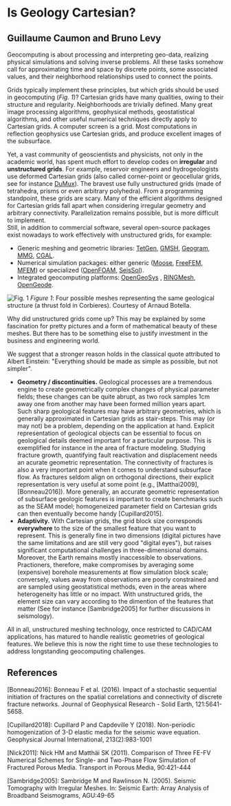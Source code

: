 # Is Geology Cartesian? 

## Guillaume Caumon and Bruno Levy

Geocomputing is about processing and interpreting geo-data, realizing physical simulations 
and solving inverse problems. All these tasks somehow call for approximating time and space 
by discrete points, some associated values, and their neighborhood relationships used to 
connect the points. 
 
Grids typically implement these principles, but which grids should be 
used in geocomputing (*Fig. 1*)? Cartesian grids have many qualities, owing to their
structure and regularity. Neighborhoods are trivially defined. 
Many great image processing algorithms, geophysical methods, geostatistical 
algorithms, and other useful numerical techniques directly apply to 
Cartesian grids. A computer screen is a grid. Most computations in 
reflection geophysics use Cartesian grids, and produce excellent 
images of the subsurface. 

Yet, a vast community of geoscientists and physicists, not only in the academic
world, has spent much effort to develop codes on **irregular** and **unstructured grids**.
For example, reservoir engineers and hydrogeologists use deformed Cartesian grids 
(also called corner-point or geocellular grids, see for instance [DuMux][]). 
The bravest use fully unstructured 
grids (made of tetrahedra, prisms or even arbitrary polyhedra). From a programming 
standpoint, these grids are scary. Many of the efficient algorithms designed for 
Cartesian grids fall apart when considering irregular geometry and arbitrary 
connectivity. Parallelization remains possible, but is more difficult to implement. 	
Still, in addition to commercial software, several open-source packages exist 
nowadays to work effectively with unstructured grids, for example: 
 * Generic meshing and geometric libraries: [TetGen][], [GMSH][], [Geogram][], [MMG][], [CGAL][].
 * Numerical simulation packages: either generic ([Moose][], [FreeFEM][], [MFEM][]) or specialized ([OpenFOAM][], [SeisSol][]). 
 * Integrated geocomputing platforms: [OpenGeoSys][] , [RINGMesh][], [OpenGeode][].

[TetGen]: http://wias-berlin.de/software/tetgen
[GMSH]: http://gmsh.info
[Geogram]: http://alice.loria.fr/software/geogram/doc/html/index.html
[MMG]: http://www.mmgtools.org
[CGAL]: https://www.cgal.org
[DuMux]: http://www.dumux.org
[Moose]: https://mooseframework.org
[FreeFEM]: http://www.freefem.org
[MFEM]: http://mfem.org
[OpenFOAM]: http://www.openfoam.com
[SeisSol]: http://www.seissol.org/
[OpenGeoSys]: http://www.opengeosys.org/project/publications
[RINGMesh]: http://ring.georessources.univ-lorraine.fr/software/ringmesh
[OpenGeode]: https://github.com/Geode-solutions/OpenGeode

![Fig. 1](../figures/Caumon.png "Four possible meshes representing the same geological structure (a thrust fold in Corbieres). Courtesy of Arnaud Botella.")
*Figure 1*: Four possible meshes representing the same geological structure (a thrust fold in Corbieres). Courtesy of Arnaud Botella.

Why did unstructured grids come up? This may be explained by some 
fascination for pretty pictures and a form of mathematical beauty of these meshes. 
But there has to be something else to justify investment in the business and 
engineering world.

We suggest that a stronger reason holds in the classical quote attributed to Albert 
Einstein: "Everything should be made as simple as possible, but not simpler". 
 
* **Geometry / discontinuities.** 
  Geological processes are a tremendous engine to create geometrically complex 
  changes of physical parameter fields; these changes can be quite abrupt, as two 
  rock samples 1cm away one from another may have been formed million years apart.  
  Such sharp geological features may have arbitrary geometries, which is generally 
  approximated in Cartesian grids as stair-steps. This may (or may not) be 
  a problem, depending on the application at hand. Explicit representation of 
  geological objects can be essential to focus on geological details deemed important 
  for a particular purpose. This is exemplified for instance in the area of fracture 
  modeling. Studying  fracture growth, quantifying fault reactivation and displacement 
  needs an acurate geometric representation. The connectivity of fractures is also a very important 
  point when it comes to understand subsurface flow. As fractures seldom align on 
  orthogonal directions, their explicit representation is very useful at some point
  (e.g., [Matthai2009], [Bonneau2016]). More generally, an accurate geometric 
  representation of subsurface geologic features is important to create benchmarks 
  such as the SEAM model; homogeneized parameter field on Cartesian grids can then 
  eventually become handy [Cupillard2015]. 
* **Adaptivity.** 
  With Cartesian grids, the grid block size corresponds **everywhere** to the size of 
  the smallest feature that you want to represent. This is generally fine in two dimensions 
  (digital pictures have the same limitations and are still very good "digital eyes"), 
  but raises significant computational challenges in three-dimensional domains. 
  Moreover, the Earth remains mostly inaccessible to observations. Practioners, therefore, 
  make compromises by averaging some (expensive) borehole measurements at flow 
  simulation block scale; conversely, values away from observations 
  are poorly constrained and are sampled using geostatistical methods, 
  even in the areas where heterogeneity has little or no impact. 
  With unstructured grids, the element size can vary according to the dimention of the 
  features that matter (See for instance [Sambridge2005] for further discussions in seismology).  

All in all, unstructured meshing technology, once restricted to CAD/CAM applications, has matured 
to handle realistic geometries of geological features. 
We believe this is now the right time to use these technologies to address longstanding 
geocomputing challenges. 


## References

[Bonneau2016]: Bonneau F et al. (2016). Impact of a stochastic sequential initiation of fractures on the spatial correlations and connectivity of discrete fracture networks. Journal of Geophysical Research - Solid Earth, 121:5641-5658. 

[Cupillard2018]: Cupillard P and Capdeville Y (2018). Non-periodic homogenization of 3-D elastic media for the seismic wave equation. Geophysical Journal International, 213(2):983-1001

[Nick2011]: Nick HM and Matthäi SK (2011). Comparison of Three FE-FV Numerical Schemes for Single- and Two-Phase Flow Simulation of Fractured Porous Media. Transport in Porous Media, 90:421-444

[Sambridge2005]: Sambridge M and Rawlinson N. (2005). Seismic Tomography with Irregular Meshes. In: Seismic Earth: Array Analysis of Broadband Seismograms, AGU:49-65





